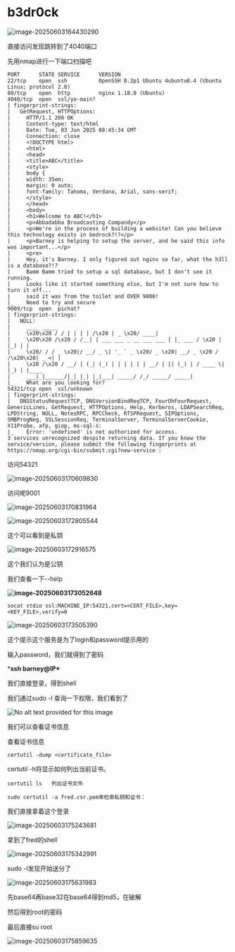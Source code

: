 # b3dr0ck

![image-20250603164430290](E:\Tryhackme_Wp\CTF-Easy\assets\image-20250603164430290.png)

直接访问发现跳转到了4040端口

先用nmap进行一下端口扫描吧

```
PORT      STATE SERVICE      VERSION
22/tcp    open  ssh          OpenSSH 8.2p1 Ubuntu 4ubuntu0.4 (Ubuntu Linux; protocol 2.0)
80/tcp    open  http         nginx 1.18.0 (Ubuntu)
4040/tcp  open  ssl/yo-main?
| fingerprint-strings:
|   GetRequest, HTTPOptions:
|     HTTP/1.1 200 OK
|     Content-type: text/html
|     Date: Tue, 03 Jun 2025 08:45:34 GMT
|     Connection: close
|     <!DOCTYPE html>
|     <html>
|     <head>
|     <title>ABC</title>
|     <style>
|     body {
|     width: 35em;
|     margin: 0 auto;
|     font-family: Tahoma, Verdana, Arial, sans-serif;
|     </style>
|     </head>
|     <body>
|     <h1>Welcome to ABC!</h1>
|     <p>Abbadabba Broadcasting Compandy</p>
|     <p>We're in the process of building a website! Can you believe this technology exists in bedrock?!?</p>
|     <p>Barney is helping to setup the server, and he said this info was important...</p>
|     <pre>
|     Hey, it's Barney. I only figured out nginx so far, what the h3ll is a database?!?
|     Bamm Bamm tried to setup a sql database, but I don't see it running.
|     Looks like it started something else, but I'm not sure how to turn it off...
|     said it was from the toilet and OVER 9000!
|_    Need to try and secure
9009/tcp  open  pichat?
| fingerprint-strings:
|   NULL:
|     ____ _____
|     \x20\x20 / / | | | | /\x20 | _ \x20/ ____|
|     \x20\x20 /\x20 / /__| | ___ ___ _ __ ___ ___ | |_ ___ / \x20 | |_) | |
|     \x20/ / / _ \x20|/ __/ _ \| '_ ` _ \x20/ _ \x20| __/ _ \x20 / /\x20\x20| _ <| |
|     \x20 /\x20 / __/ | (_| (_) | | | | | | __/ | || (_) | / ____ \| |_) | |____
|     ___|_|______/|_| |_| |_|___| _____/ /_/ _____/ _____|
|_    What are you looking for?
54321/tcp open  ssl/unknown
| fingerprint-strings:
|   DNSStatusRequestTCP, DNSVersionBindReqTCP, FourOhFourRequest, GenericLines, GetRequest, HTTPOptions, Help, Kerberos, LDAPSearchReq, LPDString, NULL, NotesRPC, RPCCheck, RTSPRequest, SIPOptions, SMBProgNeg, SSLSessionReq, TerminalServer, TerminalServerCookie, X11Probe, afp, giop, ms-sql-s:
|_    Error: 'undefined' is not authorized for access.
3 services unrecognized despite returning data. If you know the service/version, please submit the following fingerprints at https://nmap.org/cgi-bin/submit.cgi?new-service :
```





访问54321

![image-20250603170609830](E:\Tryhackme_Wp\CTF-Easy\assets\image-20250603170609830.png)

访问呢9001

![image-20250603170831964](E:\Tryhackme_Wp\CTF-Easy\assets\image-20250603170831964.png)

![image-20250603172805544](E:\Tryhackme_Wp\CTF-Easy\assets\image-20250603172805544.png)

这个可以看到是私钥

![image-20250603172916575](E:\Tryhackme_Wp\CTF-Easy\assets\image-20250603172916575.png)

这个我们认为是公钥



我们查看一下--help

**![image-20250603173052648](E:\Tryhackme_Wp\CTF-Easy\assets\image-20250603173052648.png)**

```
socat stdio ssl:MACHINE_IP:54321,cert=<CERT_FILE>,key=<KEY_FILE>,verify=0
```

![image-20250603173505390](E:\Tryhackme_Wp\CTF-Easy\assets\image-20250603173505390.png)

这个提示这个服务是为了login和password提示用的

输入password，我们就得到了密码

***ssh barney@IP\***

我们直接登录，得到shell

我们通过sudo -l 查询一下权限，我们看到了

![No alt text provided for this image](https://media.licdn.com/dms/image/v2/D4D12AQFEyn2hOJB6Mg/article-inline_image-shrink_400_744/article-inline_image-shrink_400_744/0/1661619728527?e=2147483647&v=beta&t=2mSmUACaiEyjKOttqaOnlI0CQu2pcVFD_BHvLJ6SxJQ)

我们可以查看证书信息

查看证书信息
```
certutil -dump <certificate_file>
```
certutil -h将显示如何列出当前证书。
```
certutil ls   列出证书文件
```

```
sudo certutil -a fred.csr.pem来检索私钥和证书：
```

我们直接拿着这个登录

![image-20250603175243681](E:\Tryhackme_Wp\CTF-Easy\assets\image-20250603175243681.png)

拿到了fred的shell

![image-20250603175342991](E:\Tryhackme_Wp\CTF-Easy\assets\image-20250603175342991.png)

sudo -l发现开始送分了

![image-20250603175631983](E:\Tryhackme_Wp\CTF-Easy\assets\image-20250603175631983.png)

先base64再base32在base64得到md5，在破解

然后得到root的密码

最后直接su root

![image-20250603175859635](E:\Tryhackme_Wp\CTF-Easy\assets\image-20250603175859635.png)

